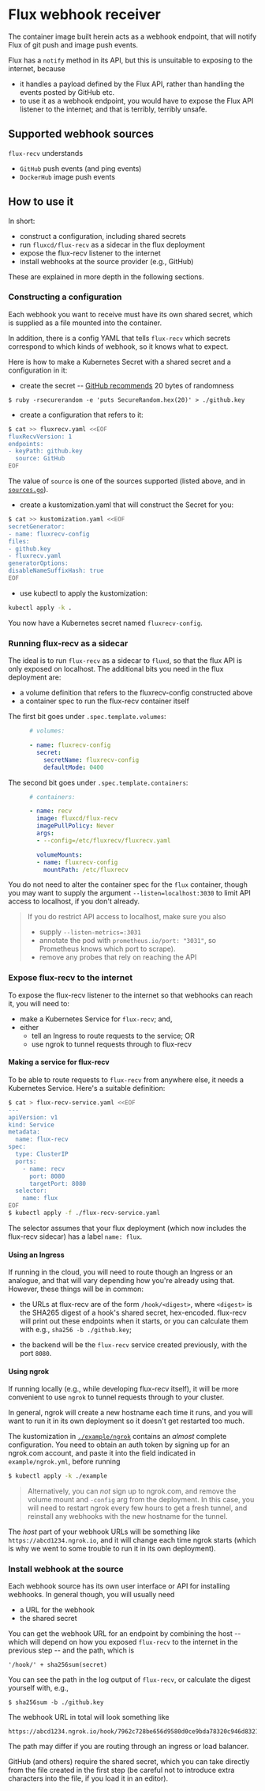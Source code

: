# Flux webhook receiver

The container image built herein acts as a webhook endpoint, that will
notify Flux of git push and image push events.

Flux has a `notify` method in its API, but this is unsuitable to
exposing to the internet, because

 - it handles a payload defined by the Flux API, rather than handling
   the events posted by GitHub etc.
 - to use it as a webhook endpoint, you would have to expose the Flux
   API listener to the internet; and that is terribly, terribly
   unsafe.

## Supported webhook sources

`flux-recv` understands

 - `GitHub` push events (and ping events)
 - `DockerHub` image push events

## How to use it

In short:

 - construct a configuration, including shared secrets
 - run `fluxcd/flux-recv` as a sidecar in the flux deployment
 - expose the flux-recv listener to the internet
 - install webhooks at the source provider (e.g., GitHub)

These are explained in more depth in the following sections.

### Constructing a configuration

Each webhook you want to receive must have its own shared secret,
which is supplied as a file mounted into the container.

In addition, there is a config YAML that tells `flux-recv` which
secrets correspond to which kinds of webhook, so it knows what to
expect.

Here is how to make a Kubernetes Secret with a shared secret and a
configuration in it:

 - create the secret -- [GitHub
   recommends](https://developer.github.com/webhooks/securing/) 20
   bytes of randomness

```
$ ruby -rsecurerandom -e 'puts SecureRandom.hex(20)' > ./github.key
```

 - create a configuration that refers to it:

```sh
$ cat >> fluxrecv.yaml <<EOF
fluxRecvVersion: 1
endpoints:
- keyPath: github.key
  source: GitHub
EOF
```

The value of `source` is one of the sources supported (listed above,
and in [`sources.go`](./sources.go)).

 - create a kustomization.yaml that will construct the Secret for you:

```sh
$ cat >> kustomization.yaml <<EOF
secretGenerator:
- name: fluxrecv-config
files:
- github.key
- fluxrecv.yaml
generatorOptions:
disableNameSuffixHash: true
EOF
```

 - use kubectl to apply the kustomization:

```sh
kubectl apply -k .
```

You now have a Kubernetes secret named `fluxrecv-config`.

### Running flux-recv as a sidecar

The ideal is to run `flux-recv` as a sidecar to `fluxd`, so that the
flux API is only exposed on localhost. The additional bits you need in
the flux deployment are:

 - a volume definition that refers to the fluxrecv-config constructed
   above
 - a container spec to run the flux-recv container itself


The first bit goes under `.spec.template.volumes`:

```yaml
      # volumes:

      - name: fluxrecv-config
        secret:
          secretName: fluxrecv-config
          defaultMode: 0400
```

The second bit goes under `.spec.template.containers`:

```yaml
      # containers:

      - name: recv
        image: fluxcd/flux-recv
        imagePullPolicy: Never
        args:
        - --config=/etc/fluxrecv/fluxrecv.yaml

        volumeMounts:
        - name: fluxrecv-config
          mountPath: /etc/fluxrecv
```

You do not need to alter the container spec for the `flux` container,
though you may want to supply the argument `--listen=localhost:3030`
to limit API access to localhost, if you don't already.

> If you do restrict API access to localhost, make sure you also
> 
>  - supply `--listen-metrics=:3031`
>  - annotate the pod with `prometheus.io/port: "3031"`, so
>    Prometheus knows which port to scrape).
>  - remove any probes that rely on reaching the API

### Expose flux-recv to the internet

To expose the flux-recv listener to the internet so that webhooks can
reach it, you will need to:

 - make a Kubernetes Service for `flux-recv`; and,
 - either
   - tell an Ingress to route requests to the service; OR
   - use ngrok to tunnel requests through to flux-recv

#### Making a service for flux-recv

To be able to route requests to `flux-recv` from anywhere else, it
needs a Kubernetes Service. Here's a suitable definition:

```sh
$ cat > flux-recv-service.yaml <<EOF
---
apiVersion: v1
kind: Service
metadata:
  name: flux-recv
spec:
  type: ClusterIP
  ports:
    - name: recv
      port: 8080
      targetPort: 8080
  selector:
    name: flux
EOF
$ kubectl apply -f ./flux-recv-service.yaml
```

The selector assumes that your flux deployment (which now includes the
flux-recv sidecar) has a label `name: flux`.

#### Using an Ingress

If running in the cloud, you will need to route though an Ingress or
an analogue, and that will vary depending how you're already using
that. However, these things will be in common:

 - the URLs at flux-recv are of the form `/hook/<digest>`, where
   `<digest>` is the SHA265 digest of a hook's shared secret,
   hex-encoded. flux-recv will print out these endpoints when it
   starts, or you can calculate them with e.g., `sha256 -b
   ./github.key`;

 - the backend will be the `flux-recv` service created previously,
   with the port `8080`.

#### Using ngrok

If running locally (e.g., while developing flux-recv itself), it will
be more convenient to use `ngrok` to tunnel requests through to your
cluster.

In general, ngrok will create a new hostname each time it runs, and
you will want to run it in its own deployment so it doesn't get
restarted too much.

The kustomization in [`./example/ngrok`](./example/ngrok/) contains an
_almost_ complete configuration. You need to obtain an auth token by
signing up for an ngrok.com account, and paste it into the field
indicated in `example/ngrok.yml`, before running

```sh
$ kubectl apply -k ./example
```

> Alternatively, you can _not_ sign up to ngrok.com, and remove the
> volume mount and `-config` arg from the deployment. In this case,
> you will need to restart ngrok every few hours to get a fresh
> tunnel, and reinstall any webhooks with the new hostname for the
> tunnel.

The _host_ part of your webhook URLs will be something like
`https://abcd1234.ngrok.io`, and it will change each time ngrok starts
(which is why we went to some trouble to run it in its own
deployment).

### Install webhook at the source

Each webhook source has its own user interface or API for installing
webhooks. In general though, you will usually need

 - a URL for the webhook
 - the shared secret

You can get the webhook URL for an endpoint by combining the host --
which will depend on how you exposed `flux-recv` to the internet in
the previous step -- and the path, which is

    '/hook/' + sha256sum(secret)

You can see the path in the log output of `flux-recv`, or calculate
the digest yourself with, e.g.,

```
$ sha256sum -b ./github.key
```

The webhook URL in total will look something like

    https://abcd1234.ngrok.io/hook/7962c728be656d9580d0ce9bda78320c946d8321a4ba7f31ea15c7f2d471bd26

The path may differ if you are routing through an ingress or load
balancer.

GitHub (and others) require the shared secret, which you can take
directly from the file created in the first step (be careful not to
introduce extra characters into the file, if you load it in an
editor).
